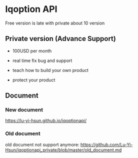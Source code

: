# Iqoption API

Free version is late with private about 10 version

## Private version (Advance Support) 

* 100USD per month

* real time fix bug and support

* teach how to build your own product

* protect your product



## Document

### New document

https://lu-yi-hsun.github.io/iqoptionapi/
 
### Old document

old document not support anymore:
https://github.com/Lu-Yi-Hsun/iqoptionapi_private/blob/master/old_document.md
